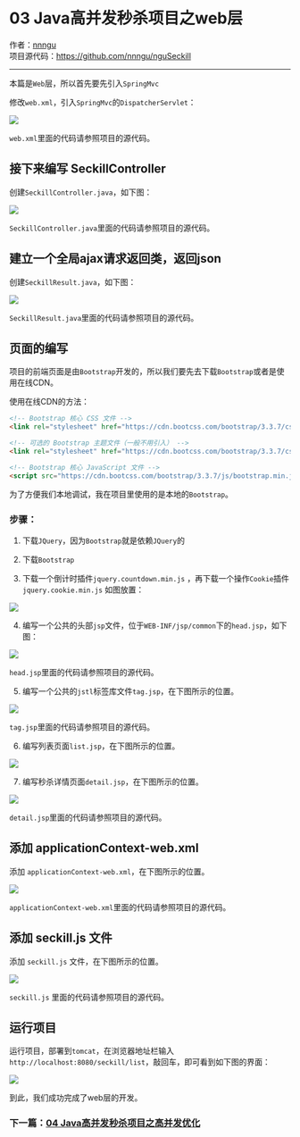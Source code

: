 # 03 Java高并发秒杀项目之web层
作者：[nnngu](https://github.com/nnngu)  
项目源代码：https://github.com/nnngu/nguSeckill

---

本篇是`Web`层，所以首先要先引入`SpringMvc`

修改`web.xml`，引入`SpringMvc`的`DispatcherServlet`：

![][1]

`web.xml`里面的代码请参照项目的源代码。

## 接下来编写 SeckillController 

创建`SeckillController.java`，如下图：

![][2]

`SeckillController.java`里面的代码请参照项目的源代码。

## 建立一个全局ajax请求返回类，返回json

创建`SeckillResult.java`，如下图：

![][3]

`SeckillResult.java`里面的代码请参照项目的源代码。

## 页面的编写

项目的前端页面是由`Bootstrap`开发的，所以我们要先去下载`Bootstrap`或者是使用在线CDN。

使用在线CDN的方法：

```html
<!-- Bootstrap 核心 CSS 文件 -->
<link rel="stylesheet" href="https://cdn.bootcss.com/bootstrap/3.3.7/css/bootstrap.min.css" integrity="sha384-BVYiiSIFeK1dGmJRAkycuHAHRg32OmUcww7on3RYdg4Va+PmSTsz/K68vbdEjh4u" crossorigin="anonymous">

<!-- 可选的 Bootstrap 主题文件（一般不用引入） -->
<link rel="stylesheet" href="https://cdn.bootcss.com/bootstrap/3.3.7/css/bootstrap-theme.min.css" integrity="sha384-rHyoN1iRsVXV4nD0JutlnGaslCJuC7uwjduW9SVrLvRYooPp2bWYgmgJQIXwl/Sp" crossorigin="anonymous">

<!-- Bootstrap 核心 JavaScript 文件 -->
<script src="https://cdn.bootcss.com/bootstrap/3.3.7/js/bootstrap.min.js" integrity="sha384-Tc5IQib027qvyjSMfHjOMaLkfuWVxZxUPnCJA7l2mCWNIpG9mGCD8wGNIcPD7Txa" crossorigin="anonymous"></script>
```

为了方便我们本地调试，我在项目里使用的是本地的`Bootstrap`。

### 步骤：

1. 下载`JQuery`，因为`Bootstrap`就是依赖`JQuery`的

2. 下载`Bootstrap`

3. 下载一个倒计时插件`jquery.countdown.min.js` ，再下载一个操作`Cookie`插件`jquery.cookie.min.js` 如图放置：

![][4]

4. 编写一个公共的头部`jsp`文件，位于`WEB-INF/jsp/common`下的`head.jsp`，如下图：

![][5]

`head.jsp`里面的代码请参照项目的源代码。

5. 编写一个公共的`jstl`标签库文件`tag.jsp`，在下图所示的位置。

![][6]

`tag.jsp`里面的代码请参照项目的源代码。

6. 编写列表页面`list.jsp`，在下图所示的位置。

![][7]


7. 编写秒杀详情页面`detail.jsp`，在下图所示的位置。

![][8]

`detail.jsp`里面的代码请参照项目的源代码。

## 添加 applicationContext-web.xml

添加 `applicationContext-web.xml`，在下图所示的位置。

![][9]

 `applicationContext-web.xml`里面的代码请参照项目的源代码。
 
 ## 添加 seckill.js 文件
 
 添加 `seckill.js` 文件，在下图所示的位置。
 
 ![][10]
 
 `seckill.js` 里面的代码请参照项目的源代码。
 
 ## 运行项目
 
 运行项目，部署到`tomcat`，在浏览器地址栏输入 `http://localhost:8080/seckill/list`，敲回车，即可看到如下图的界面：
 
 ![][11]
 
 到此，我们成功完成了web层的开发。

### 下一篇：[04 Java高并发秒杀项目之高并发优化](https://github.com/nnngu/LearningNotes/blob/master/nguSeckill/04%20Java高并发秒杀项目之高并发优化.md)
 
 
 
 
 
 


  [1]: https://www.github.com/nnngu/FigureBed/raw/master/2018/1/29/1517174370108.jpg
  [2]: https://www.github.com/nnngu/FigureBed/raw/master/2018/1/29/1517175668689.jpg
  [3]: https://www.github.com/nnngu/FigureBed/raw/master/2018/1/29/1517175867220.jpg
  [4]: https://www.github.com/nnngu/FigureBed/raw/master/2018/1/29/1517177850911.jpg
  [5]: https://www.github.com/nnngu/FigureBed/raw/master/2018/1/29/1517178335741.jpg
  [6]: https://www.github.com/nnngu/FigureBed/raw/master/2018/1/29/1517179505188.jpg
  [7]: https://www.github.com/nnngu/FigureBed/raw/master/2018/1/29/1517179663648.jpg
  [8]: https://www.github.com/nnngu/FigureBed/raw/master/2018/1/29/1517180009140.jpg
  [9]: https://www.github.com/nnngu/FigureBed/raw/master/2018/1/29/1517182288815.jpg
  [10]: https://www.github.com/nnngu/FigureBed/raw/master/2018/1/29/1517183946959.jpg
  [11]: https://www.github.com/nnngu/FigureBed/raw/master/2018/1/29/1517184316644.jpg